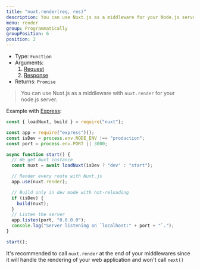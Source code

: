```yaml
---
title: "nuxt.render(req, res)"
description: You can use Nuxt.js as a middleware for your Node.js server.
menu: render
group: Programmatically
groupPosition: 6
position: 2
---
```


- Type: `Function`
- Arguments:
  1. [Request](https://nodejs.org/api/http.html#http_class_http_incomingmessage)
  2. [Response](https://nodejs.org/api/http.html#http_class_http_serverresponse)
- Returns: `Promise`

> You can use Nuxt.js as a middleware with `nuxt.render` for your node.js server.

Example with [Express](https://github.com/expressjs/express):

```js
const { loadNuxt, build } = require("nuxt");

const app = require("express")();
const isDev = process.env.NODE_ENV !== "production";
const port = process.env.PORT || 3000;

async function start() {
  // We get Nuxt instance
  const nuxt = await loadNuxt(isDev ? "dev" : "start");

  // Render every route with Nuxt.js
  app.use(nuxt.render);

  // Build only in dev mode with hot-reloading
  if (isDev) {
    build(nuxt);
  }
  // Listen the server
  app.listen(port, "0.0.0.0");
  console.log("Server listening on `localhost:" + port + "`.");
}

start();
```

<div class="Alert">

It's recommended to call `nuxt.render` at the end of your middlewares since it will handle the rendering of your web application and won't call `next()`

</div>
